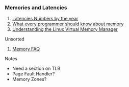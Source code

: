 ### Memories and Latencies

1. [Latencies Numbers by the year](http://www.eecs.berkeley.edu/~rcs/research/interactive_latency.html)
1. [What every programmer should know about memory](http://lwn.net/Articles/250967/)
1. [Understanding the Linux Virtual Memory Manager](https://www.kernel.org/doc/gorman/)

Unsorted

1. [Memory FAQ](http://landley.net/writing/memory-faq.txt)

Notes

- Need a section on TLB
- Page Fault Handler?
- Memory Zones?
 
